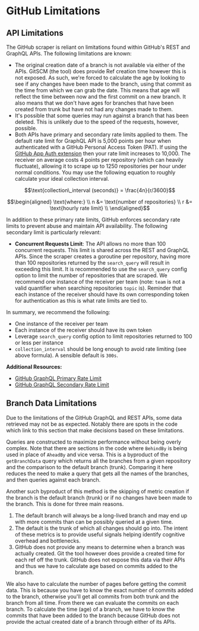 # GitHub Limitations

## API Limitations

The GitHub scraper is reliant on limitations found within GitHub's REST and
GraphQL APIs. The following limitations are known:

* The original creation date of a branch is not available via either of the
  APIs. GitSCM (the  tool) does provide Ref creation time however this is not
  exposed. As such, we're forced to calculate the age by looking to see if any
  changes have been made to the branch, using that commit as the time from
  which we can grab the date. This means that age will reflect the time between
  now and the first commit on a new branch. It also means that we don't have
  ages for branches that have been created from trunk but have not had any
  changes made to them.
* It's possible that some queries may run against a branch that has been
  deleted. This is unlikely due to the speed of the requests, however,
  possible.
* Both APIs have primary and secondary rate limits applied to them. The default
  rate limit for GraphQL API is 5,000 points per hour when authenticated with a
  GitHub Personal Access Token (PAT). If using the [GitHub App Auth
  extension][ghext] then your rate limit increases to 10,000. The receiver on
  average costs 4 points per repository (which can heavily fluctuate), allowing
  it to scrape up to 1250 repositories per hour under normal conditions. You
  may use the following equation to roughly calculate your ideal collection
  interval.

```math
\text{collection\_interval (seconds)} = \frac{4n}{r/3600}
```

```math
\begin{aligned}
    \text{where:} \\
    n &= \text{number of repositories} \\
    r &= \text{hourly rate limit} \\
\end{aligned}
```

In addition to these primary rate limits, GitHub enforces secondary rate limits
to prevent abuse and maintain API availability. The following secondary limit is
particularly relevant:

- **Concurrent Requests Limit**: The API allows no more than 100 concurrent
requests. This limit is shared across the REST and GraphQL APIs. Since the
scraper creates a goroutine per repository, having more than 100 repositories
returned by the `search_query` will result in exceeding this limit.
It is recommended to use the `search_query` config option to limit the number of
repositories that are scraped. We recommend one instance of the receiver per
team (note: `team` is not a valid quantifier when searching repositories `topic`
is). Reminder that each instance of the receiver should have its own
corresponding token for authentication as this is what rate limits are tied to.

In summary, we recommend the following:

- One instance of the receiver per team
- Each instance of the receiver should have its own token
- Leverage `search_query` config option to limit repositories returned to 100 or
less per instance
- `collection_interval` should be long enough to avoid rate limiting (see above
formula). A sensible default is `300s`.

**Additional Resources:**

- [GitHub GraphQL Primary Rate Limit](https://docs.github.com/en/graphql/overview/rate-limits-and-node-limits-for-the-graphql-api#primary-rate-limit)
- [GitHub GraphQL Secondary Rate Limit](https://docs.github.com/en/graphql/overview/rate-limits-and-node-limits-for-the-graphql-api#secondary-rate-limit)

[ghext]: https://github.com/liatrio/liatrio-otel-collector/tree/main/extension/githubappauthextension

## Branch Data Limitations


Due to the limitations of the GitHub GraphQL and REST APIs, some data retrieved
may not be as expected. Notably there are spots in the code which link to this
section that make decisions based on these limitations.

Queries are constructed to maximize performance without being overly complex.
Note that there are sections in the code where `BehindBy` is being used in
place of `AheadBy` and vice versa. This is a byproduct of the `getBranchData`
query which returns all the branches from a given repository and the
comparison to the default branch (trunk). Comparing it here reduces the need
to make a query that gets all the names of the branches, and then queries
against each branch. 

Another such byproduct of this method is the skipping of metric creation if the
branch is the default branch (trunk) or if no changes have been made to the
branch. This is done for three main reasons.

1. The default branch will always be a long-lived branch and
   may end up with more commits than can be possibly queried
   at a given time.
2. The default is the trunk of which all changes should go
   into. The intent of these metrics is to provide useful
   signals helping identify cognitive overhead and
   bottlenecks.
3. GitHub does not provide any means to determine when a
   branch was actually created. Git the tool however does
   provide a created time for each ref off the trunk. GitHub
   does not expose this data via their APIs and thus we
   have to calculate age based on commits added to the
   branch.

We also have to calculate the number of pages before getting the commit data.
This is because you have to know the exact number of commits added to the
branch, otherwise you'll get all commits from both trunk and the branch from
all time. From there we can evaluate the commits on each branch. To calculate
the time (age) of a branch, we have to know the commits that have been added to
the branch because GitHub does not provide the actual created date of a branch
through either of its APIs.
